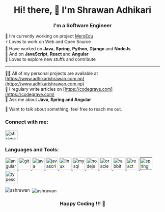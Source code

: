 <h1 align="center">Hi! there, 👋 I'm <strong>Shrawan Adhikari</strong></h1>
<h3 align="center">I'm a Software Engineer</h3>

🔭 I’m currently working on project [MeroEdu](https://github.com/meroedu)                
⚡ Loves to work on Web and Open Source  
🌱 Have worked on __Java__, __Spring__, __Python__, __Django__ and __NodeJs__  
🌱 And on __JavaScript__,  __React__ and __Angular__  
🤔 Loves to explore new stuffs and contribute  
<hr/>

👨‍💻 All of my personal projects are available at [https://www.adhikarishrawan.com.np](https://www.adhikarishrawan.com.np)  
📝 I regulary write articles on [https://codegrave.com](https://codegrave.com)  
💬 Ask me about **Java, Spring and Angular**  

💬 Want to talk about something, feel free to reach me out.

<p align="left">
<h3 align="left">Connect with me:</h3>
<a href="https://linkedin.com/in/shrawan-adhikari-7aa4b2169" target="blank"><img align="center" src="https://cdn.jsdelivr.net/npm/simple-icons@3.0.1/icons/linkedin.svg" alt="shrawan-adhikari-7aa4b2169" height="30" width="40" /></a>
</p>

<h3 align="left">Languages and Tools:</h3>
<p align="left"> <a href="https://angular.io" target="_blank"> <img src="https://devicons.github.io/devicon/devicon.git/icons/angularjs/angularjs-original.svg" alt="angularjs" width="40" height="40"/> </a> <a href="https://git-scm.com/" target="_blank"> <img src="https://www.vectorlogo.zone/logos/git-scm/git-scm-icon.svg" alt="git" width="40" height="40"/> </a> <a href="https://www.java.com" target="_blank"> <img src="https://devicons.github.io/devicon/devicon.git/icons/java/java-original-wordmark.svg" alt="java" width="40" height="40"/> </a> <a href="https://developer.mozilla.org/en-US/docs/Web/JavaScript" target="_blank"> <img src="https://devicons.github.io/devicon/devicon.git/icons/javascript/javascript-original.svg" alt="javascript" width="40" height="40"/> </a> <a href="https://www.linux.org/" target="_blank"> <img src="https://devicons.github.io/devicon/devicon.git/icons/linux/linux-original.svg" alt="linux" width="40" height="40"/> </a> <a href="https://www.mysql.com/" target="_blank"> <img src="https://devicons.github.io/devicon/devicon.git/icons/mysql/mysql-original-wordmark.svg" alt="mysql" width="40" height="40"/> </a> <a href="https://nodejs.org" target="_blank"> <img src="https://devicons.github.io/devicon/devicon.git/icons/nodejs/nodejs-original-wordmark.svg" alt="nodejs" width="40" height="40"/> </a> <a href="https://www.oracle.com/" target="_blank"> <img src="https://devicons.github.io/devicon/devicon.git/icons/oracle/oracle-original.svg" alt="oracle" width="40" height="40"/> </a> <a href="https://www.rabbitmq.com" target="_blank"> <img src="https://www.vectorlogo.zone/logos/rabbitmq/rabbitmq-icon.svg" alt="rabbitMQ" width="40" height="40"/> </a> <a href="https://reactjs.org/" target="_blank"> <img src="https://devicons.github.io/devicon/devicon.git/icons/react/react-original-wordmark.svg" alt="react" width="40" height="40"/> </a> <a href="" target="_blank"> <img src="https://www.vectorlogo.zone/logos/springio/springio-icon.svg" alt="spring" width="40" height="40"/> </a> <a href="https://www.typescriptlang.org/" target="_blank"> <img src="https://devicons.github.io/devicon/devicon.git/icons/typescript/typescript-original.svg" alt="typescript" width="40" height="40"/> </a> </p>

<p><img align="left" src="https://github-readme-stats.vercel.app/api/top-langs/?username=ashrawan&layout=compact" alt="ashrawan" /></p>

<p>&nbsp;<img align="center" src="https://github-readme-stats.vercel.app/api?username=ashrawan&show_icons=true" alt="ashrawan" /></p>

 <h3 align="center"> Happy Coding !!! 🚀</h3>

